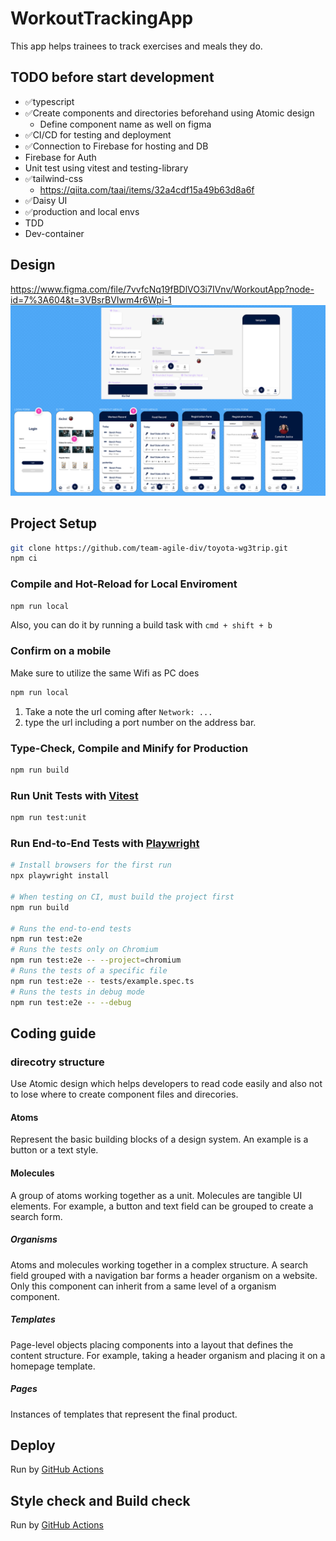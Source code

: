 # WorkoutTrackingApp

This app helps trainees to track exercises and meals they do.

## TODO before start development

- ✅typescript
- ✅Create components and directories beforehand using Atomic design
  - Define component name as well on figma
- ✅CI/CD for testing and deployment
- ✅Connection to Firebase for hosting and DB
- Firebase for Auth
- Unit test using vitest and testing-library
- ✅tailwind-css
  - https://qiita.com/taai/items/32a4cdf15a49b63d8a6f
- ✅Daisy UI
- ✅production and local envs
- TDD
- Dev-container

## Design

https://www.figma.com/file/7vvfcNq19fBDlVO3i7IVnv/WorkoutApp?node-id=7%3A604&t=3VBsrBVIwm4r6Wpi-1
![Figma](./public/temp-pix/figma.png)

## Project Setup

```sh
git clone https://github.com/team-agile-div/toyota-wg3trip.git
npm ci
```

### Compile and Hot-Reload for Local Enviroment

```sh
npm run local
```

Also, you can do it by running a build task with `cmd + shift + b`

### Confirm on a mobile

Make sure to utilize the same Wifi as PC does

```sh
npm run local
```

1. Take a note the url coming after `Network: ...`
2. type the url including a port number on the address bar.

### Type-Check, Compile and Minify for Production

```sh
npm run build
```

### Run Unit Tests with [Vitest](https://vitest.dev/)

```sh
npm run test:unit
```

### Run End-to-End Tests with [Playwright](https://playwright.dev)

```sh
# Install browsers for the first run
npx playwright install

# When testing on CI, must build the project first
npm run build

# Runs the end-to-end tests
npm run test:e2e
# Runs the tests only on Chromium
npm run test:e2e -- --project=chromium
# Runs the tests of a specific file
npm run test:e2e -- tests/example.spec.ts
# Runs the tests in debug mode
npm run test:e2e -- --debug
```

## Coding guide

### direcotry structure

Use Atomic design which helps developers to read code easily and also not to lose where to create component files and direcories.

#### Atoms

Represent the basic building blocks of a design system. An example is a button or a text style.

#### Molecules

A group of atoms working together as a unit. Molecules are tangible UI elements. For example, a button and text field can be grouped to create a search form.

##### Organisms

Atoms and molecules working together in a complex structure. A search field grouped with a navigation bar forms a header organism on a website.
Only this component can inherit from a same level of a organism component.

##### Templates

Page-level objects placing components into a layout that defines the content structure. For example, taking a header organism and placing it on a homepage template.

##### Pages

Instances of templates that represent the final product.

## Deploy

Run by [GitHub Actions](https://github.com/staqct/ssap-partner-portal-fo-frontend/actions)

## Style check and Build check

Run by [GitHub Actions](https://github.com/staqct/ssap-partner-portal-fo-frontend/actions)
